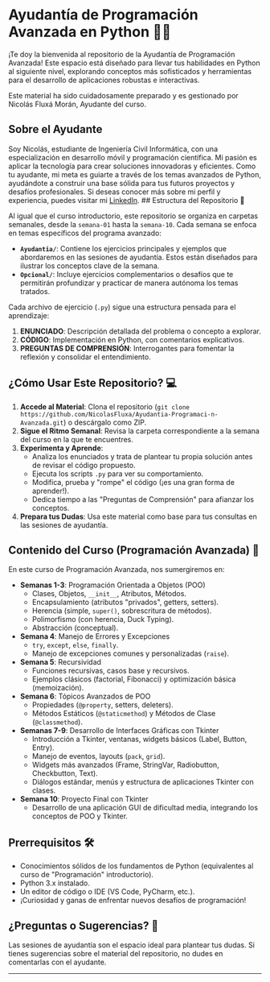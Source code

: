 # Ayudantía de Programación Avanzada en Python 🐍🚀

¡Te doy la bienvenida al repositorio de la Ayudantía de Programación Avanzada! Este espacio está diseñado para llevar tus habilidades en Python al siguiente nivel, explorando conceptos más sofisticados y herramientas para el desarrollo de aplicaciones robustas e interactivas.

Este material ha sido cuidadosamente preparado y es gestionado por Nicolás Fluxá Morán, Ayudante del curso.

## Sobre el Ayudante

Soy Nicolás, estudiante de Ingeniería Civil Informática, con una especialización en desarrollo móvil y programación científica. Mi pasión es aplicar la tecnología para crear soluciones innovadoras y eficientes. Como tu ayudante, mi meta es guiarte a través de los temas avanzados de Python, ayudándote a construir una base sólida para tus futuros proyectos y desafíos profesionales.
Si deseas conocer más sobre mi perfil y experiencia, puedes visitar mi [LinkedIn](https://www.linkedin.com/in/nflux%C3%A1/). ## Estructura del Repositorio 📂

Al igual que el curso introductorio, este repositorio se organiza en carpetas semanales, desde la `semana-01` hasta la `semana-10`. Cada semana se enfoca en temas específicos del programa avanzado:

* **`Ayudantia/`**: Contiene los ejercicios principales y ejemplos que abordaremos en las sesiones de ayudantía. Estos están diseñados para ilustrar los conceptos clave de la semana.
* **`Opcional/`**: Incluye ejercicios complementarios o desafíos que te permitirán profundizar y practicar de manera autónoma los temas tratados.

Cada archivo de ejercicio (`.py`) sigue una estructura pensada para el aprendizaje:
1.  **ENUNCIADO**: Descripción detallada del problema o concepto a explorar.
2.  **CÓDIGO**: Implementación en Python, con comentarios explicativos.
3.  **PREGUNTAS DE COMPRENSIÓN**: Interrogantes para fomentar la reflexión y consolidar el entendimiento.

## ¿Cómo Usar Este Repositorio? 💻

1.  **Accede al Material**: Clona el repositorio (`git clone https://github.com/NicolasFluxa/Ayudantia-Programaci-n-Avanzada.git`) o descárgalo como ZIP.
2.  **Sigue el Ritmo Semanal**: Revisa la carpeta correspondiente a la semana del curso en la que te encuentres.
3.  **Experimenta y Aprende**:
    * Analiza los enunciados y trata de plantear tu propia solución antes de revisar el código propuesto.
    * Ejecuta los scripts `.py` para ver su comportamiento.
    * Modifica, prueba y "rompe" el código (¡es una gran forma de aprender!).
    * Dedica tiempo a las "Preguntas de Comprensión" para afianzar los conceptos.
4.  **Prepara tus Dudas**: Usa este material como base para tus consultas en las sesiones de ayudantía.

## Contenido del Curso (Programación Avanzada) 🌟

En este curso de Programación Avanzada, nos sumergiremos en:

* **Semanas 1-3**: Programación Orientada a Objetos (POO)
    * Clases, Objetos, `__init__`, Atributos, Métodos.
    * Encapsulamiento (atributos "privados", getters, setters).
    * Herencia (simple, `super()`, sobrescritura de métodos).
    * Polimorfismo (con herencia, Duck Typing).
    * Abstracción (conceptual).
* **Semana 4**: Manejo de Errores y Excepciones
    * `try`, `except`, `else`, `finally`.
    * Manejo de excepciones comunes y personalizadas (`raise`).
* **Semana 5**: Recursividad
    * Funciones recursivas, casos base y recursivos.
    * Ejemplos clásicos (factorial, Fibonacci) y optimización básica (memoización).
* **Semana 6**: Tópicos Avanzados de POO
    * Propiedades (`@property`, setters, deleters).
    * Métodos Estáticos (`@staticmethod`) y Métodos de Clase (`@classmethod`).
* **Semanas 7-9**: Desarrollo de Interfaces Gráficas con Tkinter
    * Introducción a Tkinter, ventanas, widgets básicos (Label, Button, Entry).
    * Manejo de eventos, layouts (`pack`, `grid`).
    * Widgets más avanzados (Frame, StringVar, Radiobutton, Checkbutton, Text).
    * Diálogos estándar, menús y estructura de aplicaciones Tkinter con clases.
* **Semana 10**: Proyecto Final con Tkinter
    * Desarrollo de una aplicación GUI de dificultad media, integrando los conceptos de POO y Tkinter.

## Prerrequisitos 🛠️

* Conocimientos sólidos de los fundamentos de Python (equivalentes al curso de "Programación" introductorio).
* Python 3.x instalado.
* Un editor de código o IDE (VS Code, PyCharm, etc.).
* ¡Curiosidad y ganas de enfrentar nuevos desafíos de programación!

## ¿Preguntas o Sugerencias? 🙋

Las sesiones de ayudantía son el espacio ideal para plantear tus dudas. Si tienes sugerencias sobre el material del repositorio, no dudes en comentarlas con el ayudante.


---